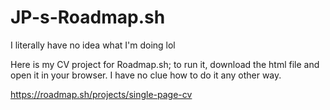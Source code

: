 # JP-s-Roadmap.sh
I literally have no idea what I'm doing lol

Here is my CV project for Roadmap.sh; to run it, download the html file and open it in your browser. I have no clue how to do it any other way.

https://roadmap.sh/projects/single-page-cv
